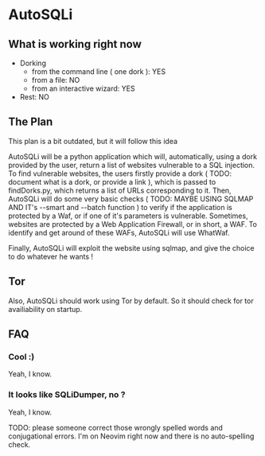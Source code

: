 # AutoSQLi

## What is working right now

- Dorking
	- from the command line ( one dork ): YES
	- from a file: NO
	- from an interactive wizard: YES
- Rest: NO

## The Plan

This plan is a bit outdated, but it will follow this idea

AutoSQLi will be a python application which will, automatically, using a dork provided by the user, return a list of websites vulnerable to a SQL injection.
To find vulnerable websites, the users firstly provide a dork ( TODO: document what is a dork, or provide a link ), which is passed to findDorks.py, which returns a list of URLs corresponding to it.
Then, AutoSQLi will do some very basic checks ( TODO: MAYBE USING SQLMAP AND IT's --smart and --batch function ) to verify if the application is protected by a Waf, or if one of it's parameters is vulnerable.
Sometimes, websites are protected by a Web Application Firewall, or in short, a WAF. To identify and get around of these WAFs, AutoSQLi will use WhatWaf.

Finally, AutoSQLi will exploit the website using sqlmap, and give the choice to do whatever he wants !

## Tor

Also, AutoSQLi should work using Tor by default. So it should check for tor availiability on startup.

## FAQ
### Cool :)

Yeah, I know.

### It looks like SQLiDumper, no ?

Yeah, I know.

TODO: please someone correct those wrongly spelled words and conjugational errors. I'm on Neovim right now and there is no auto-spelling check.
